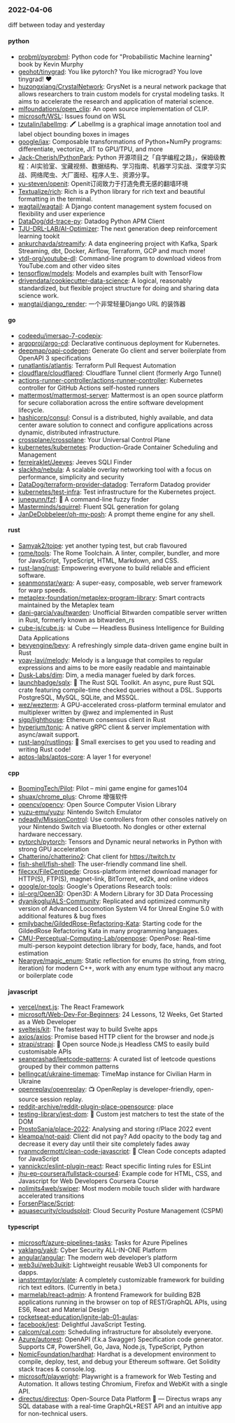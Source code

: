 ### 2022-04-06
diff between today and yesterday

#### python
* [probml/pyprobml](https://github.com/probml/pyprobml): Python code for "Probabilistic Machine learning" book by Kevin Murphy
* [geohot/tinygrad](https://github.com/geohot/tinygrad): You like pytorch? You like micrograd? You love tinygrad! ❤️
* [huzongxiang/CrystalNetwork](https://github.com/huzongxiang/CrystalNetwork): GrysNet is a neural network package that allows researchers to train custom models for crystal modeling tasks. It aims to accelerate the research and application of material science.
* [mlfoundations/open_clip](https://github.com/mlfoundations/open_clip): An open source implementation of CLIP.
* [microsoft/WSL](https://github.com/microsoft/WSL): Issues found on WSL
* [tzutalin/labelImg](https://github.com/tzutalin/labelImg): 🖍️ LabelImg is a graphical image annotation tool and label object bounding boxes in images
* [google/jax](https://github.com/google/jax): Composable transformations of Python+NumPy programs: differentiate, vectorize, JIT to GPU/TPU, and more
* [Jack-Cherish/PythonPark](https://github.com/Jack-Cherish/PythonPark): Python 开源项目之「自学编程之路」，保姆级教程：AI实验室、宝藏视频、数据结构、学习指南、机器学习实战、深度学习实战、网络爬虫、大厂面经、程序人生、资源分享。
* [yu-steven/openit](https://github.com/yu-steven/openit): Openit订阅致力于打造免费无感的翻墙环境
* [Textualize/rich](https://github.com/Textualize/rich): Rich is a Python library for rich text and beautiful formatting in the terminal.
* [wagtail/wagtail](https://github.com/wagtail/wagtail): A Django content management system focused on flexibility and user experience
* [DataDog/dd-trace-py](https://github.com/DataDog/dd-trace-py): Datadog Python APM Client
* [TJU-DRL-LAB/AI-Optimizer](https://github.com/TJU-DRL-LAB/AI-Optimizer): The next generation deep reinforcement learning tookit
* [ankurchavda/streamify](https://github.com/ankurchavda/streamify): A data engineering project with Kafka, Spark Streaming, dbt, Docker, Airflow, Terraform, GCP and much more!
* [ytdl-org/youtube-dl](https://github.com/ytdl-org/youtube-dl): Command-line program to download videos from YouTube.com and other video sites
* [tensorflow/models](https://github.com/tensorflow/models): Models and examples built with TensorFlow
* [drivendata/cookiecutter-data-science](https://github.com/drivendata/cookiecutter-data-science): A logical, reasonably standardized, but flexible project structure for doing and sharing data science work.
* [wangtai/django_render](https://github.com/wangtai/django_render): 一个非常轻量Django URL 的装饰器

#### go
* [codeedu/imersao-7-codepix](https://github.com/codeedu/imersao-7-codepix): 
* [argoproj/argo-cd](https://github.com/argoproj/argo-cd): Declarative continuous deployment for Kubernetes.
* [deepmap/oapi-codegen](https://github.com/deepmap/oapi-codegen): Generate Go client and server boilerplate from OpenAPI 3 specifications
* [runatlantis/atlantis](https://github.com/runatlantis/atlantis): Terraform Pull Request Automation
* [cloudflare/cloudflared](https://github.com/cloudflare/cloudflared): Cloudflare Tunnel client (formerly Argo Tunnel)
* [actions-runner-controller/actions-runner-controller](https://github.com/actions-runner-controller/actions-runner-controller): Kubernetes controller for GitHub Actions self-hosted runners
* [mattermost/mattermost-server](https://github.com/mattermost/mattermost-server): Mattermost is an open source platform for secure collaboration across the entire software development lifecycle.
* [hashicorp/consul](https://github.com/hashicorp/consul): Consul is a distributed, highly available, and data center aware solution to connect and configure applications across dynamic, distributed infrastructure.
* [crossplane/crossplane](https://github.com/crossplane/crossplane): Your Universal Control Plane
* [kubernetes/kubernetes](https://github.com/kubernetes/kubernetes): Production-Grade Container Scheduling and Management
* [ferreiraklet/Jeeves](https://github.com/ferreiraklet/Jeeves): Jeeves SQLI Finder
* [slackhq/nebula](https://github.com/slackhq/nebula): A scalable overlay networking tool with a focus on performance, simplicity and security
* [DataDog/terraform-provider-datadog](https://github.com/DataDog/terraform-provider-datadog): Terraform Datadog provider
* [kubernetes/test-infra](https://github.com/kubernetes/test-infra): Test infrastructure for the Kubernetes project.
* [junegunn/fzf](https://github.com/junegunn/fzf): 🌸 A command-line fuzzy finder
* [Masterminds/squirrel](https://github.com/Masterminds/squirrel): Fluent SQL generation for golang
* [JanDeDobbeleer/oh-my-posh](https://github.com/JanDeDobbeleer/oh-my-posh): A prompt theme engine for any shell.

#### rust
* [Samyak2/toipe](https://github.com/Samyak2/toipe): yet another typing test, but crab flavoured
* [rome/tools](https://github.com/rome/tools): The Rome Toolchain. A linter, compiler, bundler, and more for JavaScript, TypeScript, HTML, Markdown, and CSS.
* [rust-lang/rust](https://github.com/rust-lang/rust): Empowering everyone to build reliable and efficient software.
* [seanmonstar/warp](https://github.com/seanmonstar/warp): A super-easy, composable, web server framework for warp speeds.
* [metaplex-foundation/metaplex-program-library](https://github.com/metaplex-foundation/metaplex-program-library): Smart contracts maintained by the Metaplex team
* [dani-garcia/vaultwarden](https://github.com/dani-garcia/vaultwarden): Unofficial Bitwarden compatible server written in Rust, formerly known as bitwarden_rs
* [cube-js/cube.js](https://github.com/cube-js/cube.js): 📊 Cube — Headless Business Intelligence for Building Data Applications
* [bevyengine/bevy](https://github.com/bevyengine/bevy): A refreshingly simple data-driven game engine built in Rust
* [yoav-lavi/melody](https://github.com/yoav-lavi/melody): Melody is a language that compiles to regular expressions and aims to be more easily readable and maintainable
* [Dusk-Labs/dim](https://github.com/Dusk-Labs/dim): Dim, a media manager fueled by dark forces.
* [launchbadge/sqlx](https://github.com/launchbadge/sqlx): 🧰 The Rust SQL Toolkit. An async, pure Rust SQL crate featuring compile-time checked queries without a DSL. Supports PostgreSQL, MySQL, SQLite, and MSSQL.
* [wez/wezterm](https://github.com/wez/wezterm): A GPU-accelerated cross-platform terminal emulator and multiplexer written by @wez and implemented in Rust
* [sigp/lighthouse](https://github.com/sigp/lighthouse): Ethereum consensus client in Rust
* [hyperium/tonic](https://github.com/hyperium/tonic): A native gRPC client & server implementation with async/await support.
* [rust-lang/rustlings](https://github.com/rust-lang/rustlings): 🦀 Small exercises to get you used to reading and writing Rust code!
* [aptos-labs/aptos-core](https://github.com/aptos-labs/aptos-core): A layer 1 for everyone!

#### cpp
* [BoomingTech/Pilot](https://github.com/BoomingTech/Pilot): Pilot – mini game engine for games104
* [shuax/chrome_plus](https://github.com/shuax/chrome_plus): Chrome 增强软件
* [opencv/opencv](https://github.com/opencv/opencv): Open Source Computer Vision Library
* [yuzu-emu/yuzu](https://github.com/yuzu-emu/yuzu): Nintendo Switch Emulator
* [ndeadly/MissionControl](https://github.com/ndeadly/MissionControl): Use controllers from other consoles natively on your Nintendo Switch via Bluetooth. No dongles or other external hardware neccessary.
* [pytorch/pytorch](https://github.com/pytorch/pytorch): Tensors and Dynamic neural networks in Python with strong GPU acceleration
* [Chatterino/chatterino2](https://github.com/Chatterino/chatterino2): Chat client for https://twitch.tv
* [fish-shell/fish-shell](https://github.com/fish-shell/fish-shell): The user-friendly command line shell.
* [filecxx/FileCentipede](https://github.com/filecxx/FileCentipede): Cross-platform internet download manager for HTTP(S), FTP(S), magnet-link, BitTorrent, ed2k, and online videos
* [google/or-tools](https://github.com/google/or-tools): Google's Operations Research tools:
* [isl-org/Open3D](https://github.com/isl-org/Open3D): Open3D: A Modern Library for 3D Data Processing
* [dyanikoglu/ALS-Community](https://github.com/dyanikoglu/ALS-Community): Replicated and optimized community version of Advanced Locomotion System V4 for Unreal Engine 5.0 with additional features & bug fixes
* [emilybache/GildedRose-Refactoring-Kata](https://github.com/emilybache/GildedRose-Refactoring-Kata): Starting code for the GildedRose Refactoring Kata in many programming languages.
* [CMU-Perceptual-Computing-Lab/openpose](https://github.com/CMU-Perceptual-Computing-Lab/openpose): OpenPose: Real-time multi-person keypoint detection library for body, face, hands, and foot estimation
* [Neargye/magic_enum](https://github.com/Neargye/magic_enum): Static reflection for enums (to string, from string, iteration) for modern C++, work with any enum type without any macro or boilerplate code

#### javascript
* [vercel/next.js](https://github.com/vercel/next.js): The React Framework
* [microsoft/Web-Dev-For-Beginners](https://github.com/microsoft/Web-Dev-For-Beginners): 24 Lessons, 12 Weeks, Get Started as a Web Developer
* [sveltejs/kit](https://github.com/sveltejs/kit): The fastest way to build Svelte apps
* [axios/axios](https://github.com/axios/axios): Promise based HTTP client for the browser and node.js
* [strapi/strapi](https://github.com/strapi/strapi): 🚀 Open source Node.js Headless CMS to easily build customisable APIs
* [seanprashad/leetcode-patterns](https://github.com/seanprashad/leetcode-patterns): A curated list of leetcode questions grouped by their common patterns
* [bellingcat/ukraine-timemap](https://github.com/bellingcat/ukraine-timemap): TimeMap instance for Civilian Harm in Ukraine
* [openreplay/openreplay](https://github.com/openreplay/openreplay): 📺 OpenReplay is developer-friendly, open-source session replay.
* [reddit-archive/reddit-plugin-place-opensource](https://github.com/reddit-archive/reddit-plugin-place-opensource): place
* [testing-library/jest-dom](https://github.com/testing-library/jest-dom): 🦉 Custom jest matchers to test the state of the DOM
* [ProstoSanja/place-2022](https://github.com/ProstoSanja/place-2022): Analysing and storing r/Place 2022 event
* [kleampa/not-paid](https://github.com/kleampa/not-paid): Client did not pay? Add opacity to the body tag and decrease it every day until their site completely fades away
* [ryanmcdermott/clean-code-javascript](https://github.com/ryanmcdermott/clean-code-javascript): 🛁 Clean Code concepts adapted for JavaScript
* [yannickcr/eslint-plugin-react](https://github.com/yannickcr/eslint-plugin-react): React specific linting rules for ESLint
* [jhu-ep-coursera/fullstack-course4](https://github.com/jhu-ep-coursera/fullstack-course4): Example code for HTML, CSS, and Javascript for Web Developers Coursera Course
* [nolimits4web/swiper](https://github.com/nolimits4web/swiper): Most modern mobile touch slider with hardware accelerated transitions
* [ForsenPlace/Script](https://github.com/ForsenPlace/Script): 
* [aquasecurity/cloudsploit](https://github.com/aquasecurity/cloudsploit): Cloud Security Posture Management (CSPM)

#### typescript
* [microsoft/azure-pipelines-tasks](https://github.com/microsoft/azure-pipelines-tasks): Tasks for Azure Pipelines
* [yaklang/yakit](https://github.com/yaklang/yakit): Cyber Security ALL-IN-ONE Platform
* [angular/angular](https://github.com/angular/angular): The modern web developer’s platform
* [web3ui/web3uikit](https://github.com/web3ui/web3uikit): Lightweight reusable Web3 UI components for dapps.
* [ianstormtaylor/slate](https://github.com/ianstormtaylor/slate): A completely customizable framework for building rich text editors. (Currently in beta.)
* [marmelab/react-admin](https://github.com/marmelab/react-admin): A frontend Framework for building B2B applications running in the browser on top of REST/GraphQL APIs, using ES6, React and Material Design
* [rocketseat-education/ignite-lab-01-aulas](https://github.com/rocketseat-education/ignite-lab-01-aulas): 
* [facebook/jest](https://github.com/facebook/jest): Delightful JavaScript Testing.
* [calcom/cal.com](https://github.com/calcom/cal.com): Scheduling infrastructure for absolutely everyone.
* [Azure/autorest](https://github.com/Azure/autorest): OpenAPI (f.k.a Swagger) Specification code generator. Supports C#, PowerShell, Go, Java, Node.js, TypeScript, Python
* [NomicFoundation/hardhat](https://github.com/NomicFoundation/hardhat): Hardhat is a development environment to compile, deploy, test, and debug your Ethereum software. Get Solidity stack traces & console.log.
* [microsoft/playwright](https://github.com/microsoft/playwright): Playwright is a framework for Web Testing and Automation. It allows testing Chromium, Firefox and WebKit with a single API.
* [directus/directus](https://github.com/directus/directus): Open-Source Data Platform 🐰 — Directus wraps any SQL database with a real-time GraphQL+REST API and an intuitive app for non-technical users.
